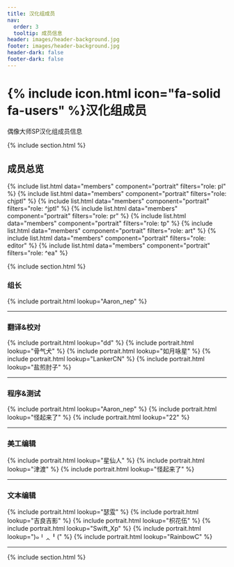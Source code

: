 ```yaml
---
title: 汉化组成员
nav:
  order: 3
  tooltip: 成员信息
header: images/header-background.jpg
footer: images/header-background.jpg
header-dark: false
footer-dark: false
---
```


# {% include icon.html icon="fa-solid fa-users" %}汉化组成员

偶像大师SP汉化组成员信息

{% include section.html %}

## 成员总览

{% include list.html data="members" component="portrait" filters="role: pl" %}
{% include list.html data="members" component="portrait" filters="role: chjptl" %}
{% include list.html data="members" component="portrait" filters="role: ^jptl" %}
{% include list.html data="members" component="portrait" filters="role: pr" %}
{% include list.html data="members" component="portrait" filters="role: tp" %}
{% include list.html data="members" component="portrait" filters="role: art" %}
{% include list.html data="members" component="portrait" filters="role: editor" %}
{% include list.html data="members" component="portrait" filters="role: ^ea" %}

{% include section.html %}

### 组长

{% include portrait.html lookup="Aaron_nep" %}

---

### 翻译&校对

{% include portrait.html lookup="dd" %}
{% include portrait.html lookup="骨气犬" %}
{% include portrait.html lookup="如月咏星" %}
{% include portrait.html lookup="LankerCN" %}
{% include portrait.html lookup="盐煎肘子" %}

---

### 程序&测试

{% include portrait.html lookup="Aaron_nep" %}
{% include portrait.html lookup="怪起来了" %}
{% include portrait.html lookup="22" %}

---

### 美工编辑

{% include portrait.html lookup="星仙人" %}
{% include portrait.html lookup="津渡" %}
{% include portrait.html lookup="怪起来了" %}

---

### 文本编辑

{% include portrait.html lookup="瑟雭" %}
{% include portrait.html lookup="吉良吉影" %}
{% include portrait.html lookup="枳花伍" %}
{% include portrait.html lookup="Swift_Xp" %}
{% include portrait.html lookup=")๑╹ᆺ╹(" %}
{% include portrait.html lookup="RainbowC" %}

---

{% include section.html %}